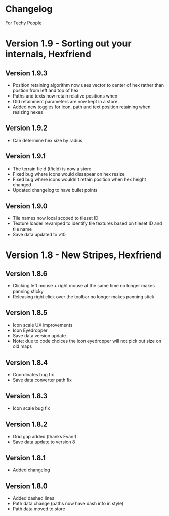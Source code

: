 # Changelog
For Techy People

# Version 1.9 - Sorting out your internals, Hexfriend

## Version 1.9.3
- Position retaining algorithm now uses vector to center of hex rather than postion from left and top of hex
- Paths and texts now retain relative positions when 
- Old retainment parameters are now kept in a store
- Added new toggles for icon, path and text position retaining when resizing hexes

## Version 1.9.2
- Can determine hex size by radius

## Version 1.9.1
- The terrain field (tfield) is now a store
- Fixed bug where icons would dissapear on hex resize
- Fixed bug where icons wouldn't retain position when hex height changed
- Updated changelog to have bullet points

## Version 1.9.0
- Tile names now local scoped to tileset ID
- Texture loader revamped to identify tile textures based on tileset ID and tile name
- Save data updated to v10

# Version 1.8 - New Stripes, Hexfriend

## Version 1.8.6
- Clicking left mouse + right mouse at the same time no longer makes panning sticky
- Releasing right click over the toolbar no longer makes panning stick

## Version 1.8.5
- Icon scale UX improvements
- Icon Eyedropper
- Save data version update
- Note: due to code choices the icon eyedropper will not pick out size on old maps


## Version 1.8.4
- Coordinates bug fix
- Save data converter path fix

## Version 1.8.3
- Icon scale bug fix

## Version 1.8.2
- Grid gap added (thanks Evan!)
- Save data update to version 8

## Version 1.8.1
- Added changelog

## Version 1.8.0
- Added dashed lines
- Path data change (paths now have dash info in style)
- Path data moved to store